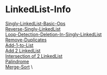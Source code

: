 # LinkedList-Info 
[Singly-LinkedList-Basic-Ops](https://github.com/mkeshav218/DSA/blob/master/src/linkedList/SinglyLinkedList.java) \
[Reverse-Singly-LinkedList](https://github.com/mkeshav218/DSA/blob/master/src/linkedList/ReverseSinglyLinkedList.java) \
[Loop-Detection-Deletion-In-Singly-LinkedList](https://github.com/mkeshav218/DSA/blob/master/src/linkedList/LoopDetectionandDeletion.java) \
[Remove-Duplicates](https://github.com/mkeshav218/DSA/blob/master/src/linkedList/RemoveDuplicatesinLinkedList.java) \
[Add-1-to-List](https://github.com/mkeshav218/DSA/blob/master/src/linkedList/Add1ToList.java) \
[Add 2 LinkedList](https://github.com/mkeshav218/DSA/blob/master/src/linkedList/Add2List.java) \
[Intersection of 2 LinkedList](https://github.com/mkeshav218/DSA/blob/master/src/linkedList/IntersectionOf2List.java) \
[Palindrome](https://github.com/mkeshav218/DSA/blob/master/src/linkedList/Palindrome.java) \
[Merge-Sort](https://github.com/mkeshav218/DSA/blob/master/src/linkedList/MergeSort.java) \